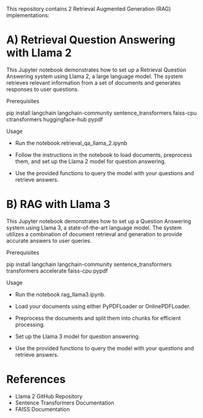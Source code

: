This repository contains 2 Retrieval Augmented Generation (RAG) implementations:

#
# A) Retrieval Question Answering with Llama 2

This Jupyter notebook demonstrates how to set up a Retrieval Question Answering system using Llama 2, a large language model. The system retrieves relevant information from a set of documents and generates responses to user questions.

Prerequisites

pip install langchain langchain-community sentence_transformers faiss-cpu ctransformers huggingface-hub pypdf

Usage

* Run the notebook retrieval_qa_llama_2.ipynb

* Follow the instructions in the notebook to load documents, preprocess them, and set up the Llama 2 model for question answering.

* Use the provided functions to query the model with your questions and retrieve answers.

#
# B) RAG with Llama 3

This Jupyter notebook demonstrates how to set up a Question Answering system using Llama 3, a state-of-the-art language model. The system utilizes a combination of document retrieval and generation to provide accurate answers to user queries.

Prerequisites

pip install langchain langchain-community sentence_transformers transformers accelerate faiss-cpu pypdf

Usage

* Run the notebook rag_llama3.ipynb.

* Load your documents using either PyPDFLoader or OnlinePDFLoader.

* Preprocess the documents and split them into chunks for efficient processing.

* Set up the Llama 3 model for question answering.

* Use the provided functions to query the model with your questions and retrieve answers.


# References
* Llama 2 GitHub Repository
* Sentence Transformers Documentation
* FAISS Documentation
